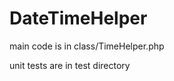 DateTimeHelper
==============

main code is in class/TimeHelper.php

unit tests are in test directory
